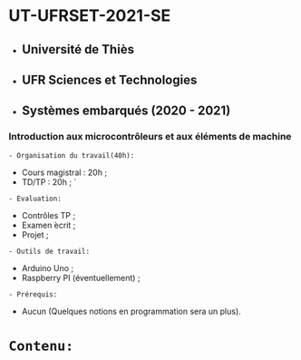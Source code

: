 # UT-UFRSET-2021-SE
 * ##  Université de Thiès 
 * ##  UFR Sciences et Technologies 
 * ##  Systèmes embarqués (2020 - 2021) 
###  Introduction aux microcontrôleurs et aux éléments de machine 

``` - Organisation du travail(40h): ```
 * Cours magistral : 20h ;
 * TD/TP : 20h ; ́
 
``` - Evaluation: ```
 * Contrôles TP ;
 * Examen  ́ecrit ;
 * Projet ;
 
``` - Outils de travail: ```
 * Arduino Uno ;
 * Raspberry PI (éventuellement) ;
 
``` - Prérequis: ```
 * Aucun (Quelques notions en programmation sera un plus).
 
 # ``` Contenu: ```
 
